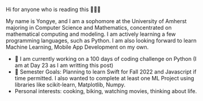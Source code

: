 Hi for anyone who is reading this 🧑🏻‍💻

My name is Yongye, and I am a sophomore at the University of Amherst majoring in Computer
Science and Mathematics, concentrated on mathematical computing and modeling. I am actively learning a few 
programming languages, such as Python. I am also looking forward to learn Machine Learning, Mobile App Development on my 
own. 

- 🐍 I am currently working on a 100 days of coding challenge on Python (I am at Day 23 as I am writting this post)
- 👀 Semester Goals: Planning to learn Swift for Fall 2022 and Javascript if time permitted. I also wanted to complete 
at least one ML Project using libraries like scikit-learn, Matplotlib, Numpy.
- Personal interests: cooking, biking, watching movies, thinking about life. 
